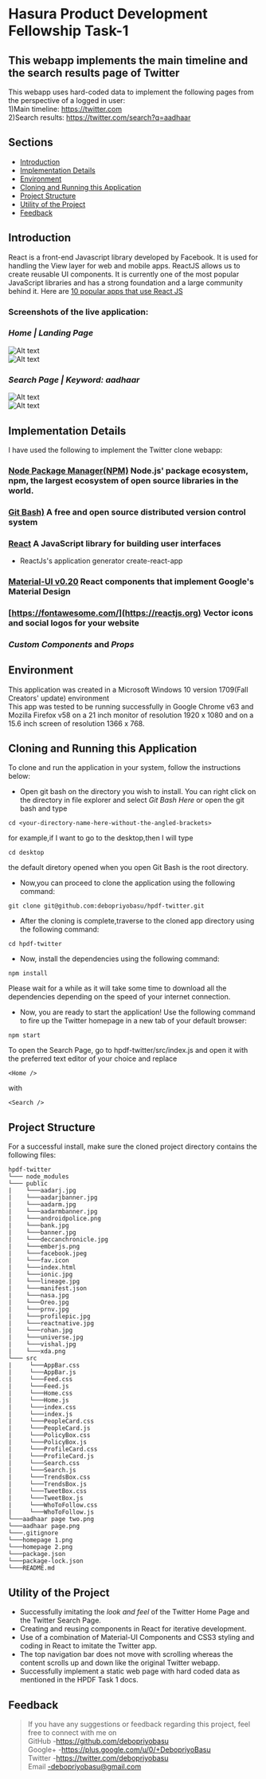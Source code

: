 # Hasura Product Development Fellowship Task-1

## This webapp implements the main timeline and the search results page of Twitter
This webapp uses hard-coded data to implement the following pages from the perspective of a logged in user: <br/>
1)Main timeline: https://twitter.com <br/>
2)Search results: https://twitter.com/search?q=aadhaar <br/>

## Sections
* [Introduction](#introduction)
* [Implementation Details](#implementation-details)
* [Environment](#environment)
* [Cloning and Running this Application](#cloning-and-running-this-application)
* [Project Structure](#project-structure)
* [Utility of the Project](#utility-of-the-project)
* [Feedback](#feedback)


## Introduction
React is a front-end Javascript library developed by Facebook. It is used for handling the View layer for web and mobile apps. ReactJS allows us to create reusable UI components. It is currently one of the most popular JavaScript libraries and has a strong foundation and a large community behind it.
Here are [10 popular apps that use React JS](https://brainhub.eu/blog/10-famous-apps-using-reactjs-nowadays/)<br/>

### **Screenshots** of the live application:

### _Home | Landing Page_

[pic-1]:https://github.com/debopriyobasu/hpdf-twitter/blob/master/homepage%201.PNG
[pic-2]:https://github.com/debopriyobasu/hpdf-twitter/blob/master/homepage%202.PNG
![Alt text][pic-1]<br/>
![Alt text][pic-2]
<br/>
### _Search Page | Keyword: aadhaar_

[pic-3]:https://github.com/debopriyobasu/hpdf-twitter/blob/master/aadhaar%20page.PNG
[pic-4]:https://github.com/debopriyobasu/hpdf-twitter/blob/master/aadhaar%20page%20two.PNG
![Alt text][pic-3]<br/>
![Alt text][pic-4]
<br/>

## Implementation Details

I have used the following to implement the Twitter clone webapp:
### [Node Package Manager(NPM)](https://nodejs.org/en/) Node.js' package ecosystem, npm, the largest ecosystem of open source libraries in the world.
### [Git Bash)](https://git-scm.com/downloads) A free and open source distributed version control system 
### [React](https://reactjs.org) A JavaScript library for building user interfaces
- ReactJs's application generator create-react-app
### [Material-UI v0.20](http://www.material-ui.com/#/) React components that implement Google's Material Design
### [https://fontawesome.com/](https://reactjs.org) Vector icons and social logos for your website
### _Custom Components_ and _Props_

## Environment

This application was created in a Microsoft Windows 10 version 1709(Fall Creators' update) environment<br/>
This app was tested to be running successfully in Google Chrome v63 and Mozilla Firefox v58 on a 21 inch monitor of resolution 1920 x 1080 and on a 15.6 inch screen of resolution 1366 x 768.

## Cloning and Running this Application

To clone and run the application in your system, follow the instructions below:<br/>
* Open git bash on the directory you wish to install. You can right click on the directory in file explorer and select _Git Bash Here_ or open the git bash and type  

```
cd <your-directory-name-here-without-the-angled-brackets>
```
for example,if I want to go to the desktop,then I will type 
```
cd desktop
```
the default diretory opened when you open Git Bash is the root directory.
* Now,you can proceed to clone the application using the following command:
```
git clone git@github.com:debopriyobasu/hpdf-twitter.git
```
* After the cloning is complete,traverse to the cloned app directory using the following command:
```
cd hpdf-twitter
```
* Now, install the dependencies using the following command:
```
npm install
```
Please wait for a while as it will take some time to download all the dependencies depending on the speed of your internet connection.<br/>
* Now, you are ready to start the application! Use the following command to fire up the Twitter homepage in a new tab of your default browser:
```
npm start
```
To open the Search Page, go to hpdf-twitter/src/index.js and open it with the preferred text editor of your choice and replace
```
<Home />
```
with 
```
<Search />
```
## Project Structure

For a successful install, make sure the cloned project directory contains the following files:
```
hpdf-twitter
└─── node_modules
└─── public
|    └───aadarj.jpg
|    └───aadarjbanner.jpg
|    └───aadarm.jpg
|    └───aadarmbanner.jpg
|    └───androidpolice.png
|    └───bank.jpg
|    └───banner.jpg
|    └───deccanchronicle.jpg
|    └───emberjs.png
|    └───facebook.jpeg
|    └───fav.icon
|    └───index.html
|    └───ionic.jpg
|    └───lineage.jpg
|    └───manifest.json
|    └───nasa.jpg
|    └───Oreo.jpg
|    └───prnv.jpg
|    └───profilepic.jpg
|    └───reactnative.jpg
|    └───rohan.jpg
|    └───universe.jpg
|    └───vishal.jpg
|    └───xda.png
└─── src
|     └───AppBar.css
|     └───AppBar.js 
|     └───Feed.css
|     └───Feed.js
|     └───Home.css
|     └───Home.js
|     └───index.css
|     └───index.js
|     └───PeopleCard.css
|     └───PeopleCard.js
|     └───PolicyBox.css
|     └───PolicyBox.js
|     └───ProfileCard.css
|     └───ProfileCard.js
|     └───Search.css
|     └───Search.js
|     └───TrendsBox.css
|     └───TrendsBox.js
|     └───TweetBox.css
|     └───TweetBox.js
|     └───WhoToFollow.css
|     └───WhoToFollow.js
└───aadhaar page two.png
└───aadhaar page.png
└───.gitignore
└───homepage 1.png
└───homepage 2.png
└───package.json
└───package-lock.json
└───README.md     
```
## Utility of the Project
* Successfully imitating the _look and feel_ of the Twitter Home Page and the Twitter Search Page.
* Creating and reusing components in React for iterative development.
* Use of a combination of Material-UI Components and CSS3 styling and coding in React to imitate the Twitter app.
* The top navigation bar does not move with scrolling whereas the content scrolls up and down like the original Twitter webapp.
* Successfully implement a static web page with hard coded data as mentioned in the HPDF Task 1 docs.

## Feedback
> If you have any suggestions or feedback regarding this project, feel free to connect with me on <br/>
GitHub -https://github.com/debopriyobasu <br/>
Google+ -https://plus.google.com/u/0/+DebopriyoBasu <br/>
Twitter -https://twitter.com/debopriyobasu<br/>
Email -debopriyobasu@gmail.com 

